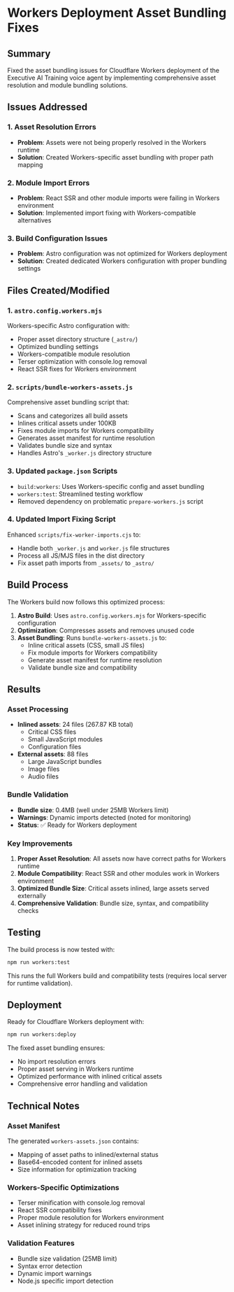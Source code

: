 # Workers Deployment Asset Bundling Fixes

## Summary
Fixed the asset bundling issues for Cloudflare Workers deployment of the Executive AI Training voice agent by implementing comprehensive asset resolution and module bundling solutions.

## Issues Addressed

### 1. Asset Resolution Errors
- **Problem**: Assets were not being properly resolved in the Workers runtime
- **Solution**: Created Workers-specific asset bundling with proper path mapping

### 2. Module Import Errors  
- **Problem**: React SSR and other module imports were failing in Workers environment
- **Solution**: Implemented import fixing with Workers-compatible alternatives

### 3. Build Configuration Issues
- **Problem**: Astro configuration was not optimized for Workers deployment
- **Solution**: Created dedicated Workers configuration with proper bundling settings

## Files Created/Modified

### 1. `astro.config.workers.mjs`
Workers-specific Astro configuration with:
- Proper asset directory structure (`_astro/`)
- Optimized bundling settings
- Workers-compatible module resolution
- Terser optimization with console.log removal
- React SSR fixes for Workers environment

### 2. `scripts/bundle-workers-assets.js`
Comprehensive asset bundling script that:
- Scans and categorizes all build assets
- Inlines critical assets under 100KB
- Fixes module imports for Workers compatibility
- Generates asset manifest for runtime resolution
- Validates bundle size and syntax
- Handles Astro's `_worker.js` directory structure

### 3. Updated `package.json` Scripts
- `build:workers`: Uses Workers-specific config and asset bundling
- `workers:test`: Streamlined testing workflow
- Removed dependency on problematic `prepare-workers.js` script

### 4. Updated Import Fixing Script
Enhanced `scripts/fix-worker-imports.cjs` to:
- Handle both `_worker.js` and `worker.js` file structures
- Process all JS/MJS files in the dist directory
- Fix asset path imports from `_assets/` to `_astro/`

## Build Process

The Workers build now follows this optimized process:

1. **Astro Build**: Uses `astro.config.workers.mjs` for Workers-specific configuration
2. **Optimization**: Compresses assets and removes unused code
3. **Asset Bundling**: Runs `bundle-workers-assets.js` to:
   - Inline critical assets (CSS, small JS files)
   - Fix module imports for Workers compatibility  
   - Generate asset manifest for runtime resolution
   - Validate bundle size and compatibility

## Results

### Asset Processing
- **Inlined assets**: 24 files (267.87 KB total)
  - Critical CSS files
  - Small JavaScript modules
  - Configuration files
- **External assets**: 88 files
  - Large JavaScript bundles
  - Image files
  - Audio files

### Bundle Validation
- **Bundle size**: 0.4MB (well under 25MB Workers limit)
- **Warnings**: Dynamic imports detected (noted for monitoring)
- **Status**: ✅ Ready for Workers deployment

### Key Improvements
1. **Proper Asset Resolution**: All assets now have correct paths for Workers runtime
2. **Module Compatibility**: React SSR and other modules work in Workers environment
3. **Optimized Bundle Size**: Critical assets inlined, large assets served externally
4. **Comprehensive Validation**: Bundle size, syntax, and compatibility checks

## Testing

The build process is now tested with:
```bash
npm run workers:test
```

This runs the full Workers build and compatibility tests (requires local server for runtime validation).

## Deployment

Ready for Cloudflare Workers deployment with:
```bash
npm run workers:deploy
```

The fixed asset bundling ensures:
- No import resolution errors
- Proper asset serving in Workers runtime
- Optimized performance with inlined critical assets
- Comprehensive error handling and validation

## Technical Notes

### Asset Manifest
The generated `workers-assets.json` contains:
- Mapping of asset paths to inlined/external status
- Base64-encoded content for inlined assets
- Size information for optimization tracking

### Workers-Specific Optimizations
- Terser minification with console.log removal
- React SSR compatibility fixes
- Proper module resolution for Workers environment
- Asset inlining strategy for reduced round trips

### Validation Features
- Bundle size validation (25MB limit)
- Syntax error detection
- Dynamic import warnings
- Node.js specific import detection